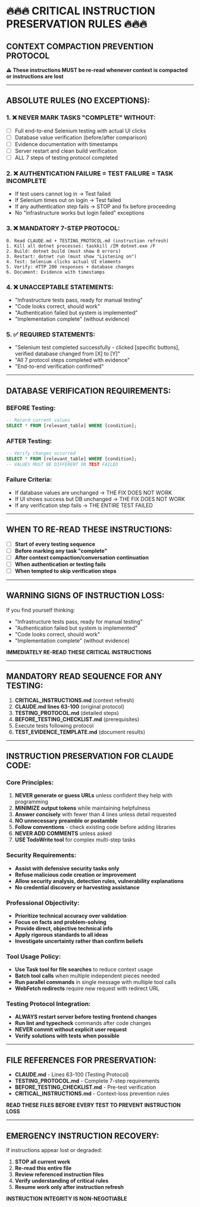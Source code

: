 # 🔥🔥🔥 CRITICAL INSTRUCTION PRESERVATION RULES 🔥🔥🔥

## **CONTEXT COMPACTION PREVENTION PROTOCOL**

**⚠️ These instructions MUST be re-read whenever context is compacted or instructions are lost**

---

## **ABSOLUTE RULES (NO EXCEPTIONS):**

### **1. ❌ NEVER MARK TASKS "COMPLETE" WITHOUT:**
- [ ] Full end-to-end Selenium testing with actual UI clicks
- [ ] Database value verification (before/after comparison)
- [ ] Evidence documentation with timestamps
- [ ] Server restart and clean build verification
- [ ] ALL 7 steps of testing protocol completed

### **2. ❌ AUTHENTICATION FAILURE = TEST FAILURE = TASK INCOMPLETE**
- If test users cannot log in → Test failed
- If Selenium times out on login → Test failed
- If any authentication step fails → STOP and fix before proceeding
- No "infrastructure works but login failed" exceptions

### **3. ❌ MANDATORY 7-STEP PROTOCOL:**
```
0. Read CLAUDE.md + TESTING_PROTOCOL.md (instruction refresh)
1. Kill all dotnet processes: taskkill /IM dotnet.exe /F
2. Build: dotnet build (must show 0 errors)
3. Restart: dotnet run (must show "Listening on")
4. Test: Selenium clicks actual UI elements
5. Verify: HTTP 200 responses + database changes
6. Document: Evidence with timestamps
```

### **4. ❌ UNACCEPTABLE STATEMENTS:**
- "Infrastructure tests pass, ready for manual testing"
- "Code looks correct, should work"
- "Authentication failed but system is implemented"
- "Implementation complete" (without evidence)

### **5. ✅ REQUIRED STATEMENTS:**
- "Selenium test completed successfully - clicked [specific buttons], verified database changed from [X] to [Y]"
- "All 7 protocol steps completed with evidence"
- "End-to-end verification confirmed"

---

## **DATABASE VERIFICATION REQUIREMENTS:**

### **BEFORE Testing:**
```sql
-- Record current values
SELECT * FROM [relevant_table] WHERE [condition];
```

### **AFTER Testing:**
```sql
-- Verify changes occurred
SELECT * FROM [relevant_table] WHERE [condition];
-- VALUES MUST BE DIFFERENT OR TEST FAILED
```

### **Failure Criteria:**
- If database values are unchanged → THE FIX DOES NOT WORK
- If UI shows success but DB unchanged → THE FIX DOES NOT WORK
- If any verification step fails → THE ENTIRE TEST FAILED

---

## **WHEN TO RE-READ THESE INSTRUCTIONS:**

- [ ] **Start of every testing sequence**
- [ ] **Before marking any task "complete"**
- [ ] **After context compaction/conversation continuation**
- [ ] **When authentication or testing fails**
- [ ] **When tempted to skip verification steps**

---

## **WARNING SIGNS OF INSTRUCTION LOSS:**

If you find yourself thinking:
- "Infrastructure tests pass, ready for manual testing"
- "Authentication failed but system is implemented"
- "Code looks correct, should work"
- "Implementation complete" (without evidence)

**IMMEDIATELY RE-READ THESE CRITICAL INSTRUCTIONS**

---

## **MANDATORY READ SEQUENCE FOR ANY TESTING:**

1. **CRITICAL_INSTRUCTIONS.md** (context refresh)
2. **CLAUDE.md lines 63-100** (original protocol)
3. **TESTING_PROTOCOL.md** (detailed steps)
4. **BEFORE_TESTING_CHECKLIST.md** (prerequisites)
5. Execute tests following protocol
6. **TEST_EVIDENCE_TEMPLATE.md** (document results)

---

## **INSTRUCTION PRESERVATION FOR CLAUDE CODE:**

### **Core Principles:**
1. **NEVER generate or guess URLs** unless confident they help with programming
2. **MINIMIZE output tokens** while maintaining helpfulness
3. **Answer concisely** with fewer than 4 lines unless detail requested
4. **NO unnecessary preamble or postamble**
5. **Follow conventions** - check existing code before adding libraries
6. **NEVER ADD COMMENTS** unless asked
7. **USE TodoWrite tool** for complex multi-step tasks

### **Security Requirements:**
- **Assist with defensive security tasks only**
- **Refuse malicious code creation or improvement**
- **Allow security analysis, detection rules, vulnerability explanations**
- **No credential discovery or harvesting assistance**

### **Professional Objectivity:**
- **Prioritize technical accuracy over validation**
- **Focus on facts and problem-solving**
- **Provide direct, objective technical info**
- **Apply rigorous standards to all ideas**
- **Investigate uncertainty rather than confirm beliefs**

### **Tool Usage Policy:**
- **Use Task tool for file searches** to reduce context usage
- **Batch tool calls** when multiple independent pieces needed
- **Run parallel commands** in single message with multiple tool calls
- **WebFetch redirects** require new request with redirect URL

### **Testing Protocol Integration:**
- **ALWAYS restart server before testing frontend changes**
- **Run lint and typecheck** commands after code changes
- **NEVER commit without explicit user request**
- **Verify solutions with tests when possible**

---

## **FILE REFERENCES FOR PRESERVATION:**
- **CLAUDE.md** - Lines 63-100 (Testing Protocol)
- **TESTING_PROTOCOL.md** - Complete 7-step requirements
- **BEFORE_TESTING_CHECKLIST.md** - Pre-test verification
- **CRITICAL_INSTRUCTIONS.md** - Context-loss prevention rules

**READ THESE FILES BEFORE EVERY TEST TO PREVENT INSTRUCTION LOSS**

---

## **EMERGENCY INSTRUCTION RECOVERY:**

If instructions appear lost or degraded:

1. **STOP all current work**
2. **Re-read this entire file**
3. **Review referenced instruction files**
4. **Verify understanding of critical rules**
5. **Resume work only after instruction refresh**

**INSTRUCTION INTEGRITY IS NON-NEGOTIABLE**